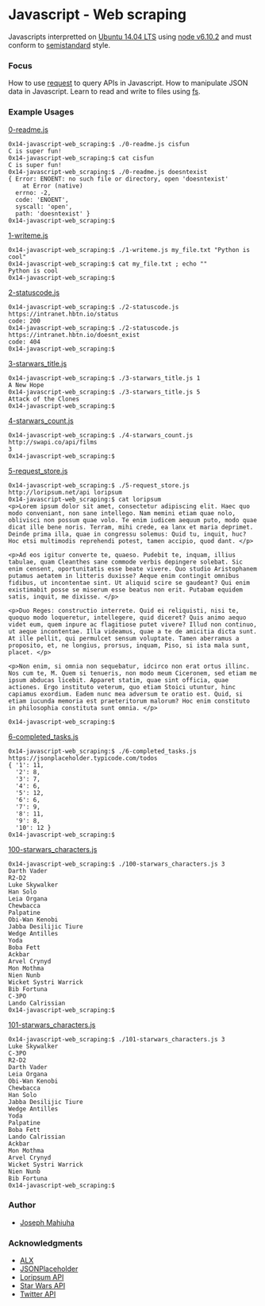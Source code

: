 # Javascript - Web scraping

Javascripts interpretted on [Ubuntu 14.04 LTS](http://releases.ubuntu.com/14.04/) using [node v6.10.2](https://nodejs.org/en/blog/release/v6.10.2/) and must conform to [semistandard](https://github.com/Flet/semistandard) style.

### Focus
How to use [request](https://github.com/request/request) to query APIs in Javascript. How to manipulate JSON data in Javascript. Learn to read and write to files using [fs](https://nodejs.org/api/fs.html#fs_file_paths).

### Example Usages

[0-readme.js](0-readme.js)
```
0x14-javascript-web_scraping:$ ./0-readme.js cisfun
C is super fun!
0x14-javascript-web_scraping:$ cat cisfun
C is super fun!
0x14-javascript-web_scraping:$ ./0-readme.js doesntexist
{ Error: ENOENT: no such file or directory, open 'doesntexist'
    at Error (native)
  errno: -2,
  code: 'ENOENT',
  syscall: 'open',
  path: 'doesntexist' }
0x14-javascript-web_scraping:$ 
```
[1-writeme.js](1-writeme.js)
```
0x14-javascript-web_scraping:$ ./1-writeme.js my_file.txt "Python is cool"
0x14-javascript-web_scraping:$ cat my_file.txt ; echo ""
Python is cool
0x14-javascript-web_scraping:$ 
```
[2-statuscode.js](2-statuscode.js)
```
0x14-javascript-web_scraping:$ ./2-statuscode.js https://intranet.hbtn.io/status
code: 200
0x14-javascript-web_scraping:$ ./2-statuscode.js https://intranet.hbtn.io/doesnt_exist
code: 404
0x14-javascript-web_scraping:$ 
```
[3-starwars_title.js](3-starwars_title.js)
```
0x14-javascript-web_scraping:$ ./3-starwars_title.js 1
A New Hope
0x14-javascript-web_scraping:$ ./3-starwars_title.js 5
Attack of the Clones
0x14-javascript-web_scraping:$ 
```
[4-starwars_count.js](4-starwars_count.js)
```
0x14-javascript-web_scraping:$ ./4-starwars_count.js http://swapi.co/api/films
3
0x14-javascript-web_scraping:$ 
```
[5-request_store.js](5-request_store.js)
```
0x14-javascript-web_scraping:$ ./5-request_store.js http://loripsum.net/api loripsum
0x14-javascript-web_scraping:$ cat loripsum
<p>Lorem ipsum dolor sit amet, consectetur adipiscing elit. Haec quo modo conveniant, non sane intellego. Nam memini etiam quae nolo, oblivisci non possum quae volo. Te enim iudicem aequum puto, modo quae dicat ille bene noris. Terram, mihi crede, ea lanx et maria deprimet. Deinde prima illa, quae in congressu solemus: Quid tu, inquit, huc? Hoc etsi multimodis reprehendi potest, tamen accipio, quod dant. </p>

<p>Ad eos igitur converte te, quaeso. Pudebit te, inquam, illius tabulae, quam Cleanthes sane commode verbis depingere solebat. Sic enim censent, oportunitatis esse beate vivere. Quo studio Aristophanem putamus aetatem in litteris duxisse? Aeque enim contingit omnibus fidibus, ut incontentae sint. Ut aliquid scire se gaudeant? Qui enim existimabit posse se miserum esse beatus non erit. Putabam equidem satis, inquit, me dixisse. </p>

<p>Duo Reges: constructio interrete. Quid ei reliquisti, nisi te, quoquo modo loqueretur, intellegere, quid diceret? Quis animo aequo videt eum, quem inpure ac flagitiose putet vivere? Illud non continuo, ut aeque incontentae. Illa videamus, quae a te de amicitia dicta sunt. At ille pellit, qui permulcet sensum voluptate. Tamen aberramus a proposito, et, ne longius, prorsus, inquam, Piso, si ista mala sunt, placet. </p>

<p>Non enim, si omnia non sequebatur, idcirco non erat ortus illinc. Nos cum te, M. Quem si tenueris, non modo meum Ciceronem, sed etiam me ipsum abducas licebit. Apparet statim, quae sint officia, quae actiones. Ergo instituto veterum, quo etiam Stoici utuntur, hinc capiamus exordium. Eadem nunc mea adversum te oratio est. Quid, si etiam iucunda memoria est praeteritorum malorum? Hoc enim constituto in philosophia constituta sunt omnia. </p>

0x14-javascript-web_scraping:$ 
```
[6-completed_tasks.js](6-completed_tasks.js)
```
0x14-javascript-web_scraping:$ ./6-completed_tasks.js https://jsonplaceholder.typicode.com/todos
{ '1': 11,
  '2': 8,
  '3': 7,
  '4': 6,
  '5': 12,
  '6': 6,
  '7': 9,
  '8': 11,
  '9': 8,
  '10': 12 }
0x14-javascript-web_scraping:$ 
```
[100-starwars_characters.js](100-starwars_characters.js)
```
0x14-javascript-web_scraping:$ ./100-starwars_characters.js 3
Darth Vader
R2-D2
Luke Skywalker
Han Solo
Leia Organa
Chewbacca
Palpatine
Obi-Wan Kenobi
Jabba Desilijic Tiure
Wedge Antilles
Yoda
Boba Fett
Ackbar
Arvel Crynyd
Mon Mothma
Nien Nunb
Wicket Systri Warrick
Bib Fortuna
C-3PO
Lando Calrissian
0x14-javascript-web_scraping:$ 
```
[101-starwars_characters.js](101-starwars_characters.js)
```
0x14-javascript-web_scraping:$ ./101-starwars_characters.js 3
Luke Skywalker
C-3PO
R2-D2
Darth Vader
Leia Organa
Obi-Wan Kenobi
Chewbacca
Han Solo
Jabba Desilijic Tiure
Wedge Antilles
Yoda
Palpatine
Boba Fett
Lando Calrissian
Ackbar
Mon Mothma
Arvel Crynyd
Wicket Systri Warrick
Nien Nunb
Bib Fortuna
0x14-javascript-web_scraping:$ 
```
### Author
- [Joseph Mahiuha](https://github.com/Mahiuha)
### Acknowledgments
- [ALX](https://www.alxafrica.com/)
- [JSONPlaceholder](https://jsonplaceholder.typicode.com/)
- [Loripsum API](http://loripsum.net/api)
- [Star Wars API](https://swapi.co/)
- [Twitter API](https://developer.twitter.com/en/docs)